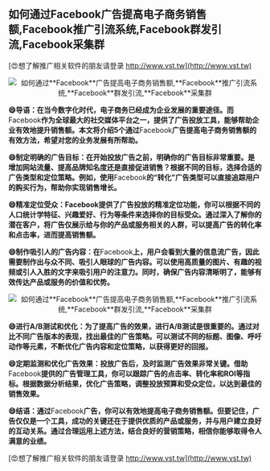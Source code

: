 ## **如何通过**Facebook**广告提高电子商务销售额,**Facebook**推广引流系统,**Facebook**群发引流,**Facebook**采集群**

[😍想了解推广相关软件的朋友请登录 http://www.vst.tw](http://www.vst.tw)

 <center><img src="https://vst.tw/MP4/tuiguang/png/8.png" alt="如何通过**Facebook**广告提高电子商务销售额,**Facebook**推广引流系统,**Facebook**群发引流,**Facebook**采集群"></center>

**😄导语：在当今数字化时代，电子商务已经成为企业发展的重要途径。而**Facebook**作为全球最大的社交媒体平台之一，提供了广告投放工具，能够帮助企业有效地提升销售额。本文将介绍5个通过**Facebook**广告提高电子商务销售额的有效方法，希望对您的业务发展有所帮助。**

**😄制定明确的广告目标：在开始投放广告之前，明确你的广告目标非常重要。是增加网站流量、提高品牌知名度还是直接促进销售？根据不同的目标，选择合适的广告类型和定位策略。例如，使用**Facebook**的“转化”广告类型可以直接追踪用户的购买行为，帮助你实现销售增长。**

**😄精准定位受众：**Facebook**提供了广告投放的精准定位功能，你可以根据不同的人口统计学特征、兴趣爱好、行为等条件来选择你的目标受众。通过深入了解你的潜在客户，将广告仅展示给与你的产品或服务相关的人群，可以提高广告的转化率和点击率，进而提高销售额。**

**😄制作吸引人的广告内容：在**Facebook**上，用户会看到大量的信息流广告，因此需要制作出与众不同、吸引人眼球的广告内容。可以使用高质量的图片、有趣的视频或引人入胜的文字来吸引用户的注意力。同时，确保广告内容清晰明了，能够有效传达产品或服务的价值和优势。**

 <center><img src="https://vst.tw/MP4/tuiguang/png/3.png" alt="如何通过**Facebook**广告提高电子商务销售额,**Facebook**推广引流系统,**Facebook**群发引流,**Facebook**采集群"></center>

**😄进行A/B测试和优化：为了提高广告的效果，进行A/B测试是很重要的。通过对比不同广告版本的表现，找出最佳的广告策略。可以测试不同的标题、图像、呼吁动作等元素，不断优化广告内容和定位策略，以获得更好的回报。**

**😄定期监测和优化广告效果：投放广告后，及时监测广告效果非常关键。借助**Facebook**提供的广告管理工具，你可以跟踪广告的点击率、转化率和ROI等指标。根据数据分析结果，优化广告策略，调整投放预算和受众定位，以达到最佳的销售效果。**

**😄结语：通过**Facebook**广告，你可以有效地提高电子商务销售额。但要记住，广告仅仅是一个工具，成功的关键还在于提供优质的产品或服务，并与用户建立良好的互动关系。通过合理运用上述方法，结合良好的营销策略，相信你能够取得令人满意的业绩。**

[😍想了解推广相关软件的朋友请登录 http://www.vst.tw](http://www.vst.tw)



